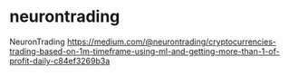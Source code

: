 # neurontrading
NeuronTrading
https://medium.com/@neurontrading/cryptocurrencies-trading-based-on-1m-timeframe-using-ml-and-getting-more-than-1-of-profit-daily-c84ef3269b3a
